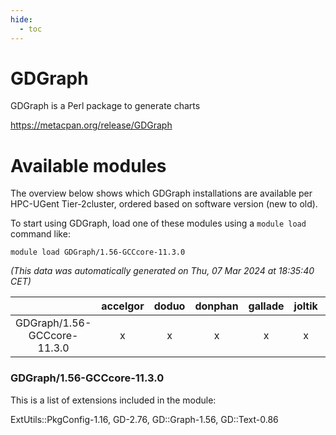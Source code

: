 ```yaml
---
hide:
  - toc
---
```


GDGraph
=======


GDGraph is a Perl package to generate charts

https://metacpan.org/release/GDGraph
# Available modules


The overview below shows which GDGraph installations are available per HPC-UGent Tier-2cluster, ordered based on software version (new to old).

To start using GDGraph, load one of these modules using a `module load` command like:

```shell
module load GDGraph/1.56-GCCcore-11.3.0
```

*(This data was automatically generated on Thu, 07 Mar 2024 at 18:35:40 CET)*  

| |accelgor|doduo|donphan|gallade|joltik|skitty|
| :---: | :---: | :---: | :---: | :---: | :---: | :---: |
|GDGraph/1.56-GCCcore-11.3.0|x|x|x|x|x|x|


### GDGraph/1.56-GCCcore-11.3.0

This is a list of extensions included in the module:

ExtUtils::PkgConfig-1.16, GD-2.76, GD::Graph-1.56, GD::Text-0.86